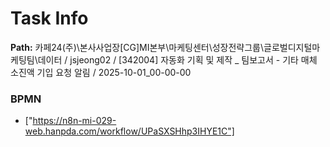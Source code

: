# Task Info

**Path:** 카페24(주)\본사사업장\[CG]MI본부\마케팅센터\성장전략그룹\글로벌디지털마케팅팀\데이터 / jsjeong02 / [342004] 자동화 기획 및 제작 _ 팀보고서 - 기타 매체 소진액 기입 요청 알림 / 2025-10-01_00-00-00

### BPMN
- ["https://n8n-mi-029-web.hanpda.com/workflow/UPaSXSHhp3IHYE1C"]

